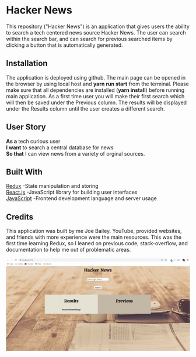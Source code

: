 # Hacker News
This repository ("Hacker News") is an application that gives users the ability to search a tech centered news source Hacker News. The user can search within the search bar, and can search for previous searched items by clicking a button that is automatically generated. 


## Installation

The application is deployed using github. The main page can be opened in the browser by using local host and **yarn run start** from the terminal. Please make sure that all dependencies are installed (**yarn install**) before running main application. As a first time user you will make their first search which will then be saved under the Previous column. The results will be displayed under the Results column until the user creates a different search.

## User Story
**As a** tech curious user\
**I want** to search a central database for news\
**So that** I can view news from a variety of orginal sources.  

## Built With
[Redux](https://egghead.io/courses/getting-started-with-redux) -State manipulation and storing\
[React.js](https://reactjs.org/docs/getting-started.html) -JavaScript library for building user interfaces\
[JavaScript](https://developer.mozilla.org/en-US/docs/Web/JavaScript) -Frontend development language and server usage

## Credits

This application was built by me Joe Bailey. YouTube, provided websites, and friends with more experience were the main resources. This was the first time learning Redux, so I leaned on previous code, stack-overflow, and documentation to help me out of problematic areas. 

![](hackerSearchDemo.gif)